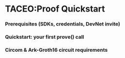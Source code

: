 # TACEO:Proof Quickstart

### Prerequisites (SDKs, credentials, DevNet invite)

### Quickstart: your first prove() call

### Circom & Ark-Groth16 circuit requirements